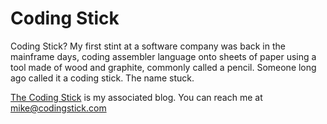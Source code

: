 # Coding Stick
Coding Stick? My first stint at a software company was back in the mainframe days, coding assembler 
language onto sheets of paper using a tool made of wood and graphite, commonly called a pencil. Someone 
long ago  called it a coding stick. The name stuck.

[The Coding Stick](https://codingstick.com) is my associated blog. You can reach me at mike@codingstick.com
<!---
codingstick/codingstick is a ✨ special ✨ repository because its `README.md` (this file) appears on your GitHub profile.
You can click the Preview link to take a look at your changes.
--->
